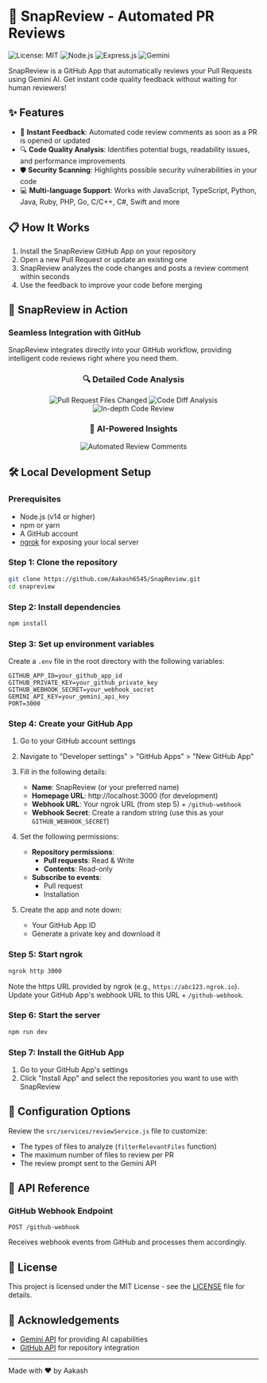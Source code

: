 # 🤖 SnapReview - Automated PR Reviews

![License: MIT](https://img.shields.io/badge/License-MIT-blue.svg)
![Node.js](https://img.shields.io/badge/Node.js-43853D?style=flat&logo=node.js&logoColor=white)
![Express.js](https://img.shields.io/badge/Express.js-404D59?style=flat)
![Gemini](https://img.shields.io/badge/Powered%20by-Gemini%20AI-purple)

SnapReview is a GitHub App that automatically reviews your Pull Requests using Gemini AI. Get instant code quality feedback without waiting for human reviewers!

## ✨ Features

- 🚀 **Instant Feedback**: Automated code review comments as soon as a PR is opened or updated
- 🔍 **Code Quality Analysis**: Identifies potential bugs, readability issues, and performance improvements
- 🛡️ **Security Scanning**: Highlights possible security vulnerabilities in your code
- 💻 **Multi-language Support**: Works with JavaScript, TypeScript, Python, Java, Ruby, PHP, Go, C/C++, C#, Swift and more

## 📋 How It Works

1. Install the SnapReview GitHub App on your repository
2. Open a new Pull Request or update an existing one
3. SnapReview analyzes the code changes and posts a review comment within seconds
4. Use the feedback to improve your code before merging

## 🌟 SnapReview in Action

### Seamless Integration with GitHub
SnapReview integrates directly into your GitHub workflow, providing intelligent code reviews right where you need them.

<div align="center">



### 🔍 Detailed Code Analysis
![Pull Request Files Changed](https://github.com/user-attachments/assets/64b87b3a-120e-42de-871f-450a32e947ed)
![Code Diff Analysis](https://github.com/user-attachments/assets/b493a0b0-76fd-4b30-9c76-9cf8fd2b437c)
![In-depth Code Review](https://github.com/user-attachments/assets/23ea6344-6814-40bb-8a5e-c8f1be7214bc)

### 🤖 AI-Powered Insights
![Automated Review Comments](https://github.com/user-attachments/assets/fda83d09-0fc9-4930-b73c-15d4ca79e111)

</div>

## 🛠️ Local Development Setup

### Prerequisites

- Node.js (v14 or higher)
- npm or yarn
- A GitHub account
- [ngrok](https://ngrok.com/) for exposing your local server

### Step 1: Clone the repository

```bash
git clone https://github.com/Aakash6545/SnapReview.git
cd snapreview
```

### Step 2: Install dependencies

```bash
npm install
```

### Step 3: Set up environment variables

Create a `.env` file in the root directory with the following variables:

```
GITHUB_APP_ID=your_github_app_id
GITHUB_PRIVATE_KEY=your_github_private_key
GITHUB_WEBHOOK_SECRET=your_webhook_secret
GEMINI_API_KEY=your_gemini_api_key
PORT=3000
```

### Step 4: Create your GitHub App

1. Go to your GitHub account settings
2. Navigate to "Developer settings" > "GitHub Apps" > "New GitHub App"
3. Fill in the following details:
   - **Name**: SnapReview (or your preferred name)
   - **Homepage URL**: http://localhost:3000 (for development)
   - **Webhook URL**: Your ngrok URL (from step 5) + `/github-webhook`
   - **Webhook Secret**: Create a random string (use this as your `GITHUB_WEBHOOK_SECRET`)
   
4. Set the following permissions:
   - **Repository permissions**:
     - **Pull requests**: Read & Write
     - **Contents**: Read-only
   - **Subscribe to events**:
     - Pull request
     - Installation

5. Create the app and note down:
   - Your GitHub App ID
   - Generate a private key and download it


### Step 5: Start ngrok

```bash
ngrok http 3000
```

Note the https URL provided by ngrok (e.g., `https://abc123.ngrok.io`). Update your GitHub App's webhook URL to this URL + `/github-webhook`.

### Step 6: Start the server

```bash
npm run dev
```

### Step 7: Install the GitHub App

1. Go to your GitHub App's settings
2. Click "Install App" and select the repositories you want to use with SnapReview


## 🔧 Configuration Options

Review the `src/services/reviewService.js` file to customize:

- The types of files to analyze (`filterRelevantFiles` function)
- The maximum number of files to review per PR
- The review prompt sent to the Gemini API

## 📖 API Reference

### GitHub Webhook Endpoint

`POST /github-webhook`

Receives webhook events from GitHub and processes them accordingly.


## 📄 License

This project is licensed under the MIT License - see the [LICENSE](LICENSE) file for details.

## 🙏 Acknowledgements

- [Gemini API](https://ai.google.dev/) for providing AI capabilities
- [GitHub API](https://docs.github.com/en/rest) for repository integration

---

Made with ❤️ by Aakash
